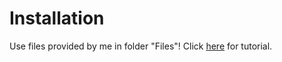 # Installation
  Use files provided by me in folder "Files"! 
  Click [here](https://www.geeksforgeeks.org/include-graphics-h-codeblocks/) for tutorial.
  
